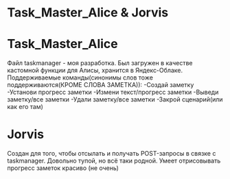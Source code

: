 # Task_Master_Alice & Jorvis

# Task_Master_Alice
Файл taskmanager - моя разработка. Был загружен в качестве кастомной функции для Алисы, хранится в Яндекс-Облаке.
Поддерживаемые команды(синонимы слов тоже поддерживаются(КРОМЕ СЛОВА ЗАМЕТКА)):
-Создай заметку 
-Установи прогресс заметки
-Измени текст/прогресс заметки
-Выведи заметку/все заметки
-Удали заметку/все заметки
-Закрой сценарий(или как его там)

# Jorvis
Создан для того, чтобы отсылать и получать POST-запросы в связке с taskmanager.
Довольно тупой, но всё таки родной. Умеет отрисовывать прогресс заметок красиво (не очень) 
